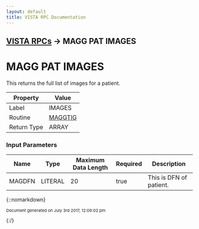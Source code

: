 ```yaml
---
layout: default
title: VISTA RPC Documentation
---
```


## [VISTA RPCs](TableOfContents) &#8594; MAGG PAT IMAGES
# MAGG PAT IMAGES

This returns the full list of images for a patient.

Property | Value
--- | ---
Label | IMAGES
Routine | [MAGGTIG](http://code.osehra.org/dox/Routine_MAGGTIG_source.html)
Return Type | ARRAY


### Input Parameters

Name | Type | Maximum Data Length | Required | Description
--- | --- | --- | --- | ---
MAGDFN | LITERAL | 20 | true | This is DFN of patient.



{::nomarkdown} <br/><p style="font-size: 11px">Document generated on July 3rd 2017, 12:09:02 pm</p>{:/}